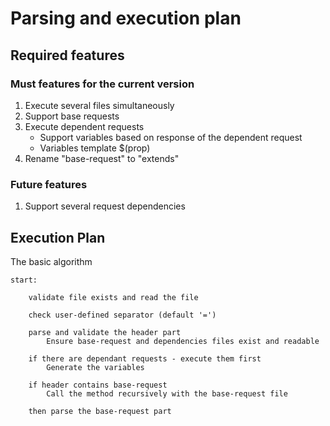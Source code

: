 # Parsing and execution plan

## Required features

### Must features for the current version

1. Execute several files simultaneously
1. Support base requests
2. Execute dependent requests
    * Support variables based on response of the dependent request
    * Variables template $(prop)
1. Rename "base-request" to "extends"

### Future features

1. Support several request dependencies

## Execution Plan

The basic algorithm

```pseudo
start:

    validate file exists and read the file

    check user-defined separator (default '=')

    parse and validate the header part
        Ensure base-request and dependencies files exist and readable

    if there are dependant requests - execute them first
        Generate the variables

    if header contains base-request
        Call the method recursively with the base-request file

    then parse the base-request part


```
